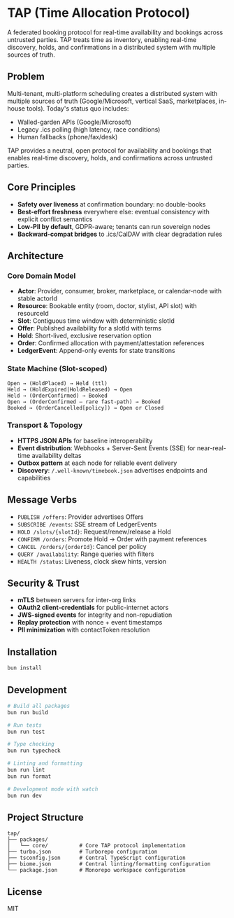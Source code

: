 # TAP (Time Allocation Protocol)

A federated booking protocol for real-time availability and bookings across untrusted parties. TAP treats time as inventory, enabling real-time discovery, holds, and confirmations in a distributed system with multiple sources of truth.

## Problem

Multi-tenant, multi-platform scheduling creates a distributed system with multiple sources of truth (Google/Microsoft, vertical SaaS, marketplaces, in-house tools). Today's status quo includes:

- Walled-garden APIs (Google/Microsoft)
- Legacy .ics polling (high latency, race conditions)
- Human fallbacks (phone/fax/desk)

TAP provides a neutral, open protocol for availability and bookings that enables real-time discovery, holds, and confirmations across untrusted parties.

## Core Principles

- **Safety over liveness** at confirmation boundary: no double-books
- **Best-effort freshness** everywhere else: eventual consistency with explicit conflict semantics
- **Low-PII by default**, GDPR-aware; tenants can run sovereign nodes
- **Backward-compat bridges** to .ics/CalDAV with clear degradation rules

## Architecture

### Core Domain Model

- **Actor**: Provider, consumer, broker, marketplace, or calendar-node with stable actorId
- **Resource**: Bookable entity (room, doctor, stylist, API slot) with resourceId
- **Slot**: Contiguous time window with deterministic slotId
- **Offer**: Published availability for a slotId with terms
- **Hold**: Short-lived, exclusive reservation option
- **Order**: Confirmed allocation with payment/attestation references
- **LedgerEvent**: Append-only events for state transitions

### State Machine (Slot-scoped)

```
Open → (HoldPlaced) → Held (ttl)
Held → (HoldExpired|HoldReleased) → Open
Held → (OrderConfirmed) → Booked
Open → (OrderConfirmed – rare fast-path) → Booked
Booked → (OrderCancelled[policy]) → Open or Closed
```

### Transport & Topology

- **HTTPS JSON APIs** for baseline interoperability
- **Event distribution**: Webhooks + Server-Sent Events (SSE) for near-real-time availability deltas
- **Outbox pattern** at each node for reliable event delivery
- **Discovery**: `/.well-known/timebook.json` advertises endpoints and capabilities

## Message Verbs

- `PUBLISH /offers`: Provider advertises Offers
- `SUBSCRIBE /events`: SSE stream of LedgerEvents
- `HOLD /slots/{slotId}`: Request/renew/release a Hold
- `CONFIRM /orders`: Promote Hold → Order with payment references
- `CANCEL /orders/{orderId}`: Cancel per policy
- `QUERY /availability`: Range queries with filters
- `HEALTH /status`: Liveness, clock skew hints, version

## Security & Trust

- **mTLS** between servers for inter-org links
- **OAuth2 client-credentials** for public-internet actors
- **JWS-signed events** for integrity and non-repudiation
- **Replay protection** with nonce + event timestamps
- **PII minimization** with contactToken resolution

## Installation

```bash
bun install
```

## Development

```bash
# Build all packages
bun run build

# Run tests
bun run test

# Type checking
bun run typecheck

# Linting and formatting
bun run lint
bun run format

# Development mode with watch
bun run dev
```

## Project Structure

```
tap/
├── packages/
│   └── core/          # Core TAP protocol implementation
├── turbo.json         # Turborepo configuration
├── tsconfig.json      # Central TypeScript configuration
├── biome.json         # Central linting/formatting configuration
└── package.json       # Monorepo workspace configuration
```

## License

MIT